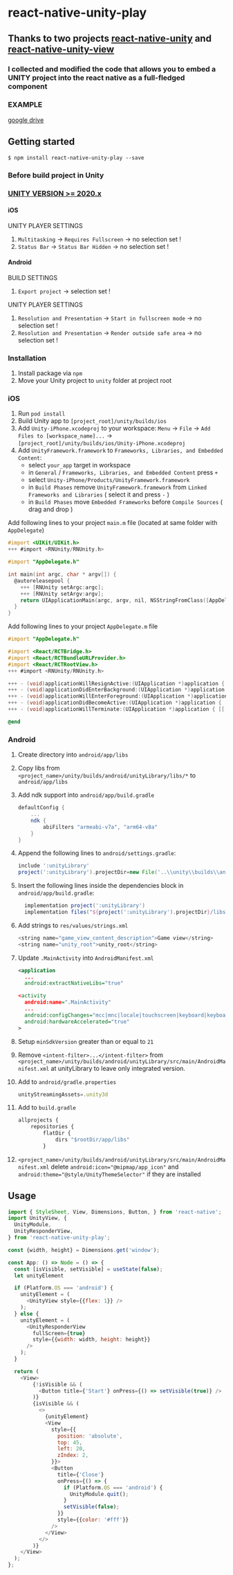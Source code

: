 
# react-native-unity-play

## Thanks to two projects [react-native-unity](https://github.com/@wowmaking/react-native-unity) and [react-native-unity-view](https://github.com/f111fei/react-native-unity-view)

### I collected and modified the code that allows you to embed a UNITY project into the react native as a full-fledged component

### EXAMPLE
[google drive](https://drive.google.com/file/d/1D3oaHstzlmIAvIqzbwfSTwlonxJev7Yh/view?usp=sharing)

## Getting started

`$ npm install react-native-unity-play --save`


### Before build project in Unity 

### [UNITY VERSION >= 2020.x](https://unity3d.com/ru/get-unity/download/archive) 

#### iOS
UNITY PLAYER SETTINGS

1. `Multitasking` -> `Requires Fullscreen` -> no selection set !
2. `Status Bar` -> `Status Bar Hidden` -> no selection set !

#### Android

BUILD SETTINGS
1. `Export project` -> selection set !

UNITY PLAYER SETTINGS
1. `Resolution and Presentation` -> `Start in fullscreen mode` -> no selection set !
2. `Resolution and Presentation` -> `Render outside safe area` -> no selection set !

### Installation

1. Install package via `npm`
2. Move your Unity project to `unity` folder at project root

### iOS

1. Run `pod install`
2. Build Unity app to `[project_root]/unity/builds/ios`
3. Add `Unity-iPhone.xcodeproj` to your workspace: `Menu` -> `File` -> `Add Files to [workspace_name]...` -> `[project_root]/unity/builds/ios/Unity-iPhone.xcodeproj`
4. Add `UnityFramework.framework` to `Frameworks, Libraries, and Embedded Content`: 
    - select `your_app` target in workspace
    - in `General` / `Frameworks, Libraries, and Embedded Content` press `+`
    - select `Unity-iPhone/Products/UnityFramework.framework`
    - in `Build Phases` remove `UnityFramework.framework` from `Linked Frameworks and Libraries` ( select it and press `-` )
    - in `Build Phases` move `Embedded Frameworks` before `Compile Sources` ( drag and drop )
   
Add following lines to your project `main.m` file (located at same folder with `AppDelegate`)
```objectivec
#import <UIKit/UIKit.h>
+++ #import <RNUnity/RNUnity.h>

#import "AppDelegate.h"

int main(int argc, char * argv[]) {
  @autoreleasepool {
    +++ [RNUnity setArgc:argc];
    +++ [RNUnity setArgv:argv];
    return UIApplicationMain(argc, argv, nil, NSStringFromClass([AppDelegate class]));
  }
}
```

Add following lines to your project `AppDelegate.m` file
```objectivec
#import "AppDelegate.h"

#import <React/RCTBridge.h>
#import <React/RCTBundleURLProvider.h>
#import <React/RCTRootView.h>
+++ #import <RNUnity/RNUnity.h>

+++ - (void)applicationWillResignActive:(UIApplication *)application { [[[RNUnity ufw] appController] applicationWillResignActive: application]; }
+++ - (void)applicationDidEnterBackground:(UIApplication *)application { [[[RNUnity ufw] appController] applicationDidEnterBackground: application]; }
+++ - (void)applicationWillEnterForeground:(UIApplication *)application { [[[RNUnity ufw] appController] applicationWillEnterForeground: application]; }
+++ - (void)applicationDidBecomeActive:(UIApplication *)application { [[[RNUnity ufw] appController] applicationDidBecomeActive: application]; }
+++ - (void)applicationWillTerminate:(UIApplication *)application { [[[RNUnity ufw] appController] applicationWillTerminate: application]; }

@end
```

### Android

1. Create directory into ``android/app/libs``

2. Copy libs from ``<project_name>/unity/builds/android/unityLibrary/libs/*`` to ``android/app/libs``
3. Add ndk support into `android/app/build.gradle`
    ```gradle
    defaultConfig {
        ...
        ndk {
            abiFilters "armeabi-v7a", "arm64-v8a"
        }
    }
    ```
4. Append the following lines to `android/settings.gradle`:
  	```gradle
  	include ':unityLibrary'
    project(':unityLibrary').projectDir=new File('..\\unity\\builds\\android\\unityLibrary')
  	```
5. Insert the following lines inside the dependencies block in `android/app/build.gradle`:
  	```gradle
      implementation project(':unityLibrary')
      implementation files("${project(':unityLibrary').projectDir}/libs/unity-classes.jar")
  	```
6. Add strings to ``res/values/strings.xml`` 
    
    ```javascript
    <string name="game_view_content_description">Game view</string>
    <string name="unity_root">unity_root</string>
    ```

6. Update `.MainActivity` into `AndroidManifest.xml`
    ```xml
   <application
      ...
      android:extractNativeLibs="true" 
   
   <activity
      android:name=".MainActivity"
      ...
      android:configChanges="mcc|mnc|locale|touchscreen|keyboard|keyboardHidden|navigation|orientation|screenLayout|uiMode|screenSize|smallestScreenSize|fontScale|layoutDirection|density"
      android:hardwareAccelerated="true"
    >
    ```
7. Setup `minSdkVersion` greater than or equal to `21`
   
8. Remove `<intent-filter>...</intent-filter>` from ``<project_name>/unity/builds/android/unityLibrary/src/main/AndroidManifest.xml`` at unityLibrary to leave only integrated version.

9. Add to ``android/gradle.properties`` 
    ```javascript
    unityStreamingAssets=.unity3d
    ```

10. Add to ``build.gradle``
    ```javascript
    allprojects {
        repositories {
            flatDir {
                dirs "$rootDir/app/libs"
            }
    ```

11. ``<project_name>/unity/builds/android/unityLibrary/src/main/AndroidManifest.xml`` 
delete ``android:icon="@mipmap/app_icon"`` and ``android:theme="@style/UnityThemeSelector"`` if they are installed

## Usage

```javascript
import { StyleSheet, View, Dimensions, Button, } from 'react-native';
import UnityView, {
  UnityModule,
  UnityResponderView,
} from 'react-native-unity-play';

const {width, height} = Dimensions.get('window');

const App: () => Node = () => {
  const [isVisible, setVisible] = useState(false);
  let unityElement

  if (Platform.OS === 'android') {
    unityElement = (
      <UnityView style={{flex: 1}} />
    );
  } else {
    unityElement = (
      <UnityResponderView
        fullScreen={true}
        style={{width: width, height: height}}
      />
    );
  }

  return (
    <View>
        {!isVisible && (
          <Button title={'Start'} onPress={() => setVisible(true)} />
        )}
        {isVisible && (
          <>
            {unityElement}
            <View
              style={{
                position: 'absolute',
                top: 45,
                left: 20,
                zIndex: 2,
              }}>
              <Button
                title={'Close'}
                onPress={() => {
                  if (Platform.OS === 'android') {
                    UnityModule.quit();
                  }
                  setVisible(false);
                }}
                style={{color: '#fff'}}
              />
            </View>
          </>
        )}
    </View>
  );
};
```

